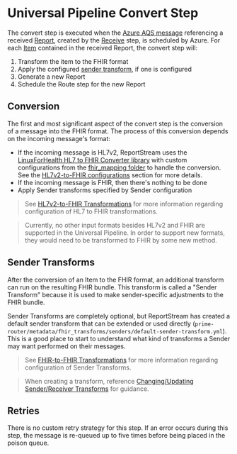 # Universal Pipeline Convert Step
The convert step is executed when the [Azure AQS message](README.md#aqs-usage) referencing a received [Report](README.md#report-and-item), created by the [Receive](receive.md) step, is scheduled by Azure. For each [Item](README.md#report-and-item) contained in the received Report, the convert step will:

  1. Transform the item to the FHIR format
  2. Apply the configured [sender transform](#sender-transforms), if one is configured
  3. Generate a new Report
  4. Schedule the Route step for the new Report

## Conversion
The first and most significant aspect of the convert step is the conversion of a message into the FHIR format. The process of this conversion depends on the incoming message's format:

- If the incoming message is HL7v2, ReportStream uses the [LinuxForHealth HL7 to FHIR Converter library](https://github.com/LinuxForHealth/hl7v2-fhir-converter#linuxforhealth-hl7-to-fhir-converter) with custom configurations from the [fhir_mapping folder](https://github.com/CDCgov/prime-reportstream/tree/master/prime-router/metadata/fhir_mapping/hl7) to handle the conversion. See the [HL7v2-to-FHIR configurations](../design/design/transformations.md#HL7v2-to-FHIR-configurations) section for more details.
- If the incoming message is FHIR, then there's nothing to be done
- Apply Sender transforms specified by Sender configuration 

> See [HL7v2-to-FHIR Transformations](../design/design/transformations.md#hl7v2-to-fhir-transformations) for more information regarding configuration of HL7 to FHIR transformations.

> Currently, no other input formats besides HL7v2 and FHIR are supported in the Universal Pipeline. In order to support new formats, they would need to be transformed to FHIR by some new method.

## Sender Transforms
After the conversion of an Item to the FHIR format, an additional transform can run on the resulting FHIR bundle. This transform is called a "Sender Transform" because it is used to make sender-specific adjustments to the FHIR bundle.

Sender Transforms are completely optional, but ReportStream has created a default sender transform that can be extended or used directly (`prime-router/metadata/fhir_transforms/senders/default-sender-transform.yml`). This is a good place to start to understand what kind of transforms a Sender may want performed on their messages.

> See [FHIR-to-FHIR Transformations](../design/design/transformations.md#fhir-to-fhir-transformations) for more information regarding configuration of Sender Transforms.

> When creating a transform, reference [Changing/Updating Sender/Receiver Transforms](../getting-started/standard-operating-procedures/changing-transforms.md) for guidance.
 
## Retries

There is no custom retry strategy for this step.  If an error occurs during this step, the message is re-queued up to five
times before being placed in the poison queue.